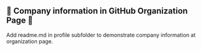 
## 👋 Company information in GitHub Organization Page 👋

Add readme.md in profile subfolder to demonstrate company information at organization page.
